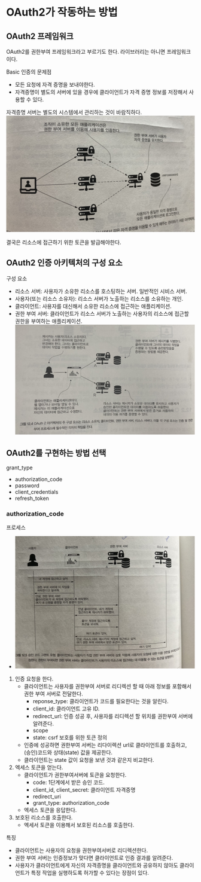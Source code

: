 # OAuth2가 작동하는 방법
## OAuth2 프레임워크
OAuth2를 권한부여 프레임워크라고 부르기도 한다. 라이브러리는 아니면 프레임워크이다. 

Basic 인증의 문제점
- 모든 요청에 자격 증명을 보내야한다. 
- 자격증명이 별도의 서버에 있을 경우에 클라이언트가 자격 증명 정보를 저장해서 사용할 수 있다. 

자격증명 서버는 별도의 시스템에서 관리하는 것이 바람직하다. 
![12-3](/Images/스프링시큐티리인액션/12-3.jpg)

결국은 리소스에 접근하기 위한 토큰을 발급해야한다. 

## OAuth2 인증 아키텍처의 구성 요소
구성 요소
- 리소스 서버: 사용자가 소유한 리소스를 호스팅하는 서버. 일반적인 시비스 서버.
- 사용자(또는 리소스 소유자): 리소스 서버가 노출하는 리소스를 소유하는 개인. 
- 클라이언트: 사용자를 대신해서 소유한 리소스에 접근하는 애플리케이션.
- 권한 부여 서버: 클라이언트가 리소스 서버가 노출하는 사용자의 리소스에 접근할 권한을 부여하는 애플리케이션.
![12-4](/Images/스프링시큐티리인액션/12-4.jpg)

## OAuth2를 구현하는 방법 선택
grant_type
- authorization_code
- password
- client_credentials
- refresh_token

### authorization_code
프로세스
- ![12-5](/Images/스프링시큐티리인액션/12-5.jpg)
1. 인증 요청을 한다.
   - 클라이언트는 사용자를 권한부여 서버로 리디렉션 할 때 아래 정보를 포함해서 권한 부여 서버로 전달한다.
      - reponse_type: 클라이언트가 코드를 필요한다는 것을 알린다.
      - client_id: 클라이언트 고유 ID.
      - redirect_url: 인증 성공 후, 사용자를 리디렉션 할 위치를 권한부여 서버에 알려준다. 
      - scope
      - state: csrf 보호를 위한 토큰 정의
   - 인증에 성공하면 권한부여 서버는 리다이렉션 url로 클라이언트를 호출하고, (승인)코드와 상태(state) 값을 제공한다. 
   - 클라이언트는 state 값이 요청을 보낸 것과 같은지 비교한다.
2. 엑세스 토큰을 얻는다. 
   - 클라이언트가 권한부여서버에 토큰을 요청한다.
      - code: 1단계에서 받은 승인 코드.
      - client_id, client_secret: 클라이언트 자격증명
      - redirect_uri
      - grant_type: authorization_code
   - 엑세스 토큰을 응답한다.
3. 보호된 리소스를 호출한다. 
   - 엑세서 토큰을 이용해서 보호된 리소스를 호출한다. 

특징
- 클라이언트는 사용자의 요청을 권한부여서버로 리디렉션한다. 
- 권한 부여 서버는 인증정보가 맞다면 클라이언트로 인증 결과를 알려준다.
- 사용자가 클라이언트에게 자신의 자격증명을 클라이언트와 공유하지 않아도 클라이언트가 특정 작업을 실행하도록 허가할 수 있다는 장점이 있다. 



